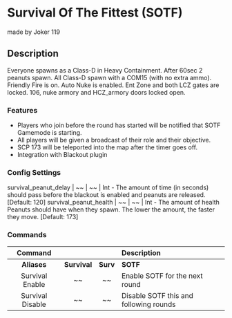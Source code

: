 Survival Of The Fittest (SOTF)
======
made by Joker 119
## Description
Everyone spawns as a Class-D in Heavy Containment. After 60sec 2 peanuts spawn. All Class-D spawn with a COM15 (with no extra ammo). 
Friendly Fire is on. Auto Nuke is enabled. Ent Zone and both LCZ gates are locked. 106, nuke armory and HCZ_armory doors locked open.

### Features
 - Players who join before the round has started will be notified that SOTF Gamemode is starting.
 - All players will be given a broadcast of their role and their objective.
 - SCP 173 will be teleported into the map after the timer goes off.
 - Integration with Blackout plugin

### Config Settings
survival_peanut_delay | ~~ | ~~ | Int - The amount of time (in seconds) should pass before the blackout is enabled and peanuts are released. [Default: 120]
survival_peanut_health | ~~ | ~~ | Int - The amount of health Peanuts should have when they spawn. The lower the amount, the faster they move. [Default: 173]

### Commands
  Command |  |  | Description
:---: | :---: | :---: | :------
**Aliases** | **Survival** | **Surv** | **SOTF**
Survival Enable | ~~ | ~~ | Enable SOTF for the next round
Survival Disable | ~~ | ~~ | Disable SOTF this and following rounds

